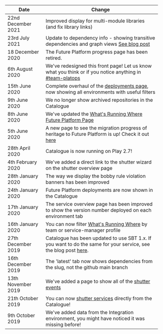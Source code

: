[//]: <> (This markdown file is rendered and displayed on the front page of the Catalogue)

| Date                  |     Change                                                                                                |
|-----------------------|-----------------------------------------------------------------------------------------------------------|
| 22nd December 2021    | Improved display for multi-module libraries (and fix library links)
| 23rd July 2021        | Update to dependency info - showing transitive dependencies and graph views [See blog post](https://confluence.tools.tax.service.gov.uk/x/S4ZyE)
| 18 December 2020      | The Future Platform progress page has been retired.
| 6th August 2020       | We've redesigned this front page! Let us know what you think or if you notice anything in [#team-platops](https://hmrcdigital.slack.com/messages/team-platops/) |
| 15th June 2020        | Complete overhaul of the [deployments page](./deployments/production), now showing all environments with useful filters
| 9th June 2020         | We no longer show archived repositories in the Catalogue
| 8th June 2020         | We've updated the [What's Running Where Future Platform Page](./whats-running-where-ecs)
| 5th June 2020         | A new page to see the migration progress of heritage to Future Platform is up! Check it out [here](./future-platform-migration)
| 28th April 2020       | Catalogue is now running on Play 2.7!
| 4th February 2020     | We've added a direct link to the shutter wizard on the shutter overview page
| 28th January 2020     | The way we display the bobby rule violation banners has been improved
| 24th January 2020     | Future Platform deployments are now shown in the Catalogue
| 17th January 2020     | The service overview page has been improved to show the version number deployed on each environment tab
| 16th January 2020     | You can now filter [What's Running Where](./whats-running-where) by team or service-manager profile
| 27th December 2019    | Catalogue has been updated to use SBT 1.x. If you want to do the same for your service, see the blog post [here](https://confluence.tools.tax.service.gov.uk/pages/viewpage.action?pageId=176632503).
| 16th December 2019    | The 'latest' tab now shows dependencies from the slug, not the github main branch
| 13th November 2019    | We've added a page to show all of the [shutter events](./shutter-events)
| 21th October 2019     | You can now [shutter services](./shuttering-overview/frontend) directly from the Catalogue!
| 9th October 2019      | We've added data from the Integration environment, you might have noticed it was missing before!
